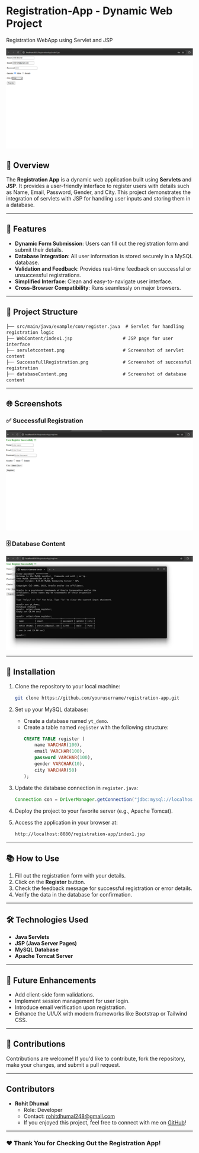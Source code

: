 # Registration-App - Dynamic Web Project
Registration WebApp using Servlet and JSP


![Registration App](servletcontent.png)

## 🌟 Overview

The **Registration App** is a dynamic web application built using **Servlets** and **JSP**. It provides a user-friendly interface to register users with details such as Name, Email, Password, Gender, and City. This project demonstrates the integration of servlets with JSP for handling user inputs and storing them in a database.

---

## 🚀 Features

- **Dynamic Form Submission**: Users can fill out the registration form and submit their details.
- **Database Integration**: All user information is stored securely in a MySQL database.
- **Validation and Feedback**: Provides real-time feedback on successful or unsuccessful registrations.
- **Simplified Interface**: Clean and easy-to-navigate user interface.
- **Cross-Browser Compatibility**: Runs seamlessly on major browsers.

---

## 📁 Project Structure

```
├── src/main/java/example/com/register.java  # Servlet for handling registration logic
├── WebContent/index1.jsp                   # JSP page for user interface
├── servletcontent.png                      # Screenshot of servlet content
├── SuccessfullRegistration.png             # Screenshot of successful registration
├── databaseContent.png                     # Screenshot of database content
```

---

## 🌐 Screenshots

### ✅ Successful Registration
![Registration Success](SuccessfullRegistration.png)

### 🗄️ Database Content
![Database Content](databaseContent.png)

---

## 🔧 Installation

1. Clone the repository to your local machine:

   ```bash
   git clone https://github.com/yourusername/registration-app.git
   ```

2. Set up your MySQL database:
   - Create a database named `yt_demo`.
   - Create a table named `register` with the following structure:
     ```sql
     CREATE TABLE register (
         name VARCHAR(100),
         email VARCHAR(100),
         password VARCHAR(100),
         gender VARCHAR(10),
         city VARCHAR(50)
     );
     ```

3. Update the database connection in `register.java`:

   ```java
   Connection con = DriverManager.getConnection("jdbc:mysql://localhost:3306/yt_demo","root","yourpassword");
   ```

4. Deploy the project to your favorite server (e.g., Apache Tomcat).

5. Access the application in your browser at:

   ```
   http://localhost:8080/registration-app/index1.jsp
   ```

---

## 📚 How to Use

1. Fill out the registration form with your details.
2. Click on the **Register** button.
3. Check the feedback message for successful registration or error details.
4. Verify the data in the database for confirmation.

---

## 🛠️ Technologies Used

- **Java Servlets**
- **JSP (Java Server Pages)**
- **MySQL Database**
- **Apache Tomcat Server**

---

## 🌟 Future Enhancements

- Add client-side form validations.
- Implement session management for user login.
- Introduce email verification upon registration.
- Enhance the UI/UX with modern frameworks like Bootstrap or Tailwind CSS.

---

## 🤝 Contributions

Contributions are welcome! If you'd like to contribute, fork the repository, make your changes, and submit a pull request.

---

## Contributors
- **Rohit Dhumal**
  - Role: Developer
  - Contact: rohitdhumal248@gmail.com
  - If you enjoyed this project, feel free to connect with me on [GitHub](https://github.com/rohitdhumal-24)!

---

### ❤️ Thank You for Checking Out the Registration App!



